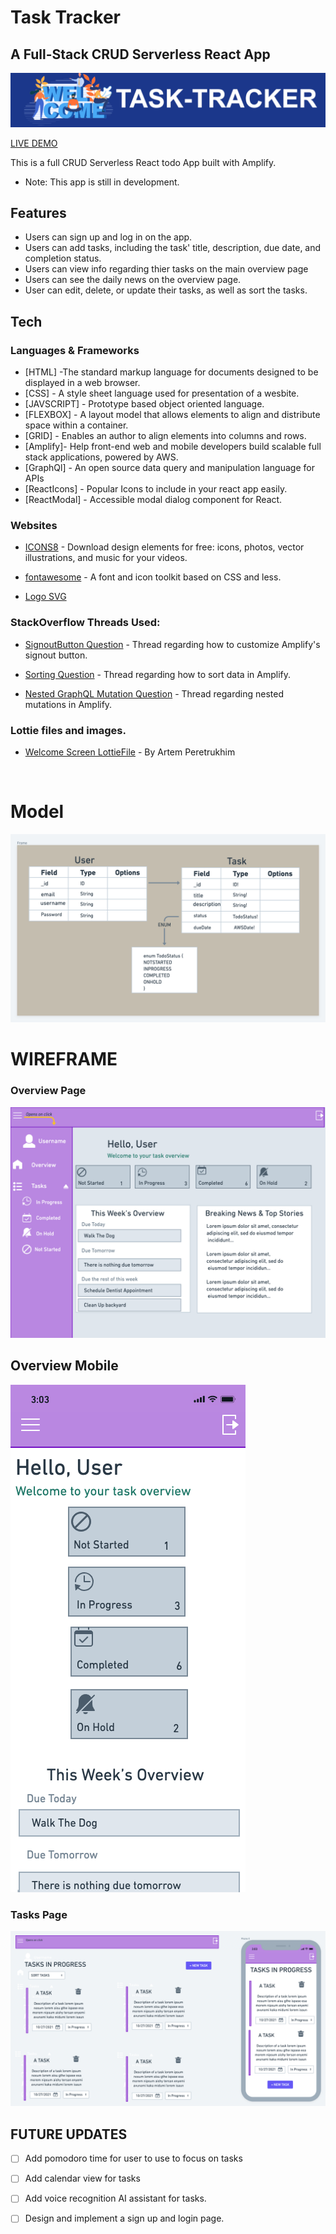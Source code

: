 # Task Tracker
## A Full-Stack CRUD Serverless React App


![](/sRC/img/banner.jpg)


[LIVE DEMO](https://sei-unite.herokuapp.com/)

This is a full CRUD Serverless React todo App built with Amplify.

- Note: This app is still in development.


## Features

- Users can sign up and log in on the app.
- Users can add tasks, including the task' title, description, due date, and completion status.
- Users can view info regarding thier tasks on the main overview page
- Users can see the daily news on the overview page.
- User can edit, delete, or update their tasks, as well as sort the tasks.

## Tech

### Languages & Frameworks

- [HTML] -The standard markup language for documents designed to be displayed in a web browser. 
- [CSS] - A style sheet language used for presentation of a wesbite.
- [JAVSCRIPT] - Prototype based object oriented language.
- [FLEXBOX] -  A layout model that allows elements to align and distribute space within a container. 
- [GRID] - Enables an author to align elements into columns and rows.
- [Amplify]- Help front-end web and mobile developers build scalable full stack applications, powered by AWS.
- [GraphQl] - An open source data query and manipulation language for APIs
- [ReactIcons] - Popular Icons to include in your react app easily.
- [ReactModal] - Accessible modal dialog component for React.

### Websites
- [ICONS8](https://icons8.com/) - Download design elements for free: icons, photos, vector illustrations, and music for your videos.

- [fontawesome](https://fontawesome.com) - A font and icon toolkit based on CSS and less.
 - [Logo SVG](https://fontawesome.com/v5.15/icons/users?style=solid)

### StackOverflow Threads Used:
- [SignoutButton Question](https://stackoverflow.com/questions/53095641/aws-amplify-react-authenticator-component-signout-button) - Thread regarding how to customize Amplify's signout button.
- [Sorting Question](https://stackoverflow.com/questions/62867425/sorting-results-in-aws-amplify-graphql-without-filtering) - Thread regarding how to sort data in Amplify.

- [Nested GraphQL Mutation Question](https://stackoverflow.com/questions/65802746/nested-graphql-mutations-with-aws-amplify-appsync) - Thread regarding nested mutations in Amplify.


### Lottie files and images.
- [ Welcome Screen LottieFile](https://lottiefiles.com/30173-welcome-screen) - By Artem Peretrukhim

<br>

# Model
![](/src/img/model.png)


 # WIREFRAME
### Overview Page
![](/src/img/overview.png)
## Overview Mobile
![](/src/img/overviewMobile.png)

### Tasks Page
![](/src/img/tasks.png)




## FUTURE UPDATES

- [ ] Add pomodoro time for user to use to focus on tasks
- [ ] Add calendar view for tasks
- [ ] Add voice recognition AI assistant for tasks.
- [ ] Design and implement a sign up and login page.







 